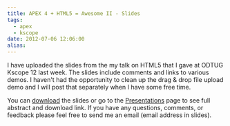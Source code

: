 ```yaml
---
title: APEX 4 + HTML5 = Awesome II - Slides
tags:
  - apex
  - kscope
date: 2012-07-06 12:06:00
alias:
---
```


I have uploaded the slides from the my talk on HTML5 that I gave at ODTUG Kscope 12 last week. The slides include comments and links to various demos. I haven't had the opportunity to clean up the drag &amp; drop file upload demo and I will post that separately when I have some free time.

You can [download](http://goo.gl/TpqRE) the slides or go to the [Presentations](http://www.talkapex.com/p/presentations.html) page to see full abstract and download link. If you have any questions, comments, or feedback please feel free to send me an email (email address in slides).
